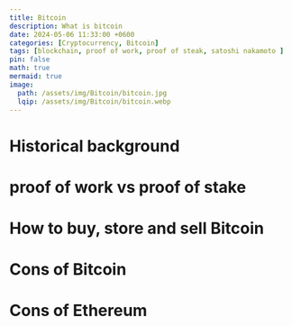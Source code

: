 ```yaml
---
title: Bitcoin
description: What is bitcoin
date: 2024-05-06 11:33:00 +0600
categories: [Cryptocurrency, Bitcoin]
tags: [blockchain, proof of work, proof of steak, satoshi nakamoto ]
pin: false
math: true
mermaid: true
image:
  path: /assets/img/Bitcoin/bitcoin.jpg
  lqip: /assets/img/Bitcoin/bitcoin.webp
---
```


# Historical background



# proof of work vs proof of stake


# How to buy, store and sell Bitcoin

# Cons of Bitcoin

# Cons of Ethereum